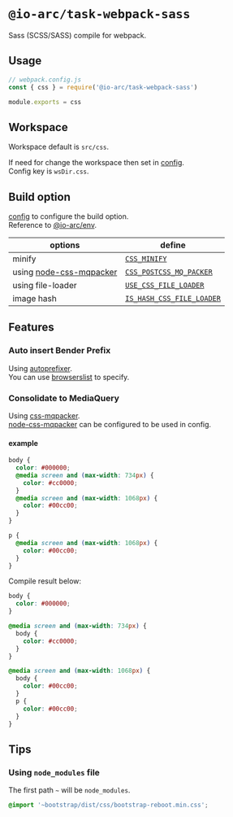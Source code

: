 # `@io-arc/task-webpack-sass`

Sass (SCSS/SASS) compile for webpack.

## Usage

```javascript
// webpack.config.js
const { css } = require('@io-arc/task-webpack-sass')

module.exports = css
```

## Workspace

Workspace default is `src/css`.

If need for change the workspace then set in [config](https://github.com/lorenwest/node-config).  
Config key is `wsDir.css`.

## Build option

[config](https://github.com/lorenwest/node-config) to configure the build option.  
Reference to [@io-arc/env](https://github.com/io-arc/io-arc/tree/master/packages/env).

| options                                                                | define                                                                                                          |
| ---------------------------------------------------------------------- | --------------------------------------------------------------------------------------------------------------- |
| minify                                                                 | [`CSS_MINIFY`](https://github.com/io-arc/io-arc/tree/master/packages/env#css_minify)                            |
| using [node-css-mqpacker](https://github.com/hail2u/node-css-mqpacker) | [`CSS_POSTCSS_MQ_PACKER`](https://github.com/io-arc/io-arc/tree/master/packages/env#css_css_postcss_mq_packer)  |
| using file-loader                                                      | [`USE_CSS_FILE_LOADER`](https://github.com/io-arc/io-arc/tree/master/packages/env#use_css_file_loader)          |
| image hash                                                             | [`IS_HASH_CSS_FILE_LOADER`](https://github.com/io-arc/io-arc/tree/master/packages/env#uis_hash_css_file_loader) |

## Features

### Auto insert Bender Prefix

Using [autoprefixer](https://autoprefixer.github.io/).  
You can use [browserslist](https://github.com/ai/browserslist) to specify.

### Consolidate to MediaQuery

Using [css-mqpacker](https://github.com/hail2u/node-css-mqpacker).  
[node-css-mqpacker](https://github.com/hail2u/node-css-mqpacker) can be configured to be used in config.

#### example

```scss
body {
  color: #000000;
  @media screen and (max-width: 734px) {
    color: #cc0000;
  }
  @media screen and (max-width: 1068px) {
    color: #00cc00;
  }
}

p {
  @media screen and (max-width: 1068px) {
    color: #00cc00;
  }
}
```

Compile result below:

```css
body {
  color: #000000;
}

@media screen and (max-width: 734px) {
  body {
    color: #cc0000;
  }
}

@media screen and (max-width: 1068px) {
  body {
    color: #00cc00;
  }
  p {
    color: #00cc00;
  }
}
```

## Tips

### Using `node_modules` file

The first path `~` will be `node_modules`.

```scss
@import '~bootstrap/dist/css/bootstrap-reboot.min.css';
```
